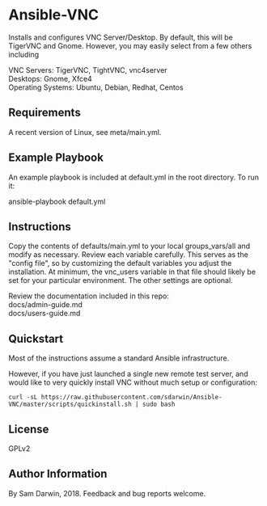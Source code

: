 # Ansible-VNC

Installs and configures VNC Server/Desktop. By default, this will be TigerVNC and Gnome. However, you may easily select from a few others including  

VNC Servers: TigerVNC, TightVNC, vnc4server  
Desktops: Gnome, Xfce4  
Operating Systems: Ubuntu, Debian, Redhat, Centos  

## Requirements

A recent version of Linux, see meta/main.yml.  

## Example Playbook

An example playbook is included at default.yml in the root directory. To run it:  

ansible-playbook default.yml  

## Instructions

Copy the contents of defaults/main.yml to your local groups_vars/all and modify as necessary. Review each variable carefully. This serves as the "config file", so by customizing the default variables you adjust the installation. At minimum, the vnc_users variable in that file should likely be set for your particular environment. The other settings are optional.  

Review the documentation included in this repo:  
docs/admin-guide.md  
docs/users-guide.md  

## Quickstart

Most of the instructions assume a standard Ansible infrastructure.  

However, if you have just launched a single new remote test server, and would like to very quickly install VNC without much setup or configuration:  

```
curl -sL https://raw.githubusercontent.com/sdarwin/Ansible-VNC/master/scripts/quickinstall.sh | sudo bash
```

## License

GPLv2

## Author Information

By Sam Darwin, 2018. Feedback and bug reports welcome.
